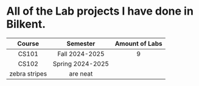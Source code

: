 # All of the Lab projects I have done in Bilkent.

| Course        | Semester       | Amount of Labs  |
|:-------------:|:--------------:| :--------------:|
| CS101         |Fall 2024-2025  | 9               |
| CS102         |Spring 2024-2025|                 |
| zebra stripes | are neat       |                 |
